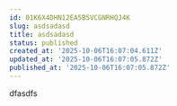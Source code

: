 ```yaml
---
id: 01K6X4DHN12EA5B5VCGNRHQJ4K
slug: asdsadasd
title: asdsadasd
status: published
created_at: '2025-10-06T16:07:04.611Z'
updated_at: '2025-10-06T16:07:05.872Z'
published_at: '2025-10-06T16:07:05.872Z'
---
```


dfasdfs
